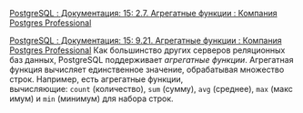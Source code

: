 [PostgreSQL : Документация: 15: 2.7. Агрегатные функции : Компания Postgres Professional](https://postgrespro.ru/docs/postgresql/15/tutorial-agg)

[PostgreSQL : Документация: 15: 9.21. Агрегатные функции : Компания Postgres Professional](https://postgrespro.ru/docs/postgresql/15/functions-aggregate)
Как большинство других серверов реляционных баз данных, PostgreSQL поддерживает _агрегатные функции_. Агрегатная функция вычисляет единственное значение, обрабатывая множество строк. Например, есть агрегатные функции, вычисляющие: `count` (количество), `sum` (сумму), `avg` (среднее), `max` (максимум) и `min` (минимум) для набора строк.